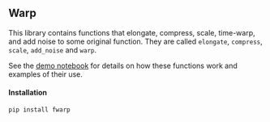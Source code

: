 ## Warp

This library contains functions that elongate, compress, scale, time-warp,
and add noise to some original function.  They are called `elongate`, `compress`,
`scale`, `add_noise` and `warp`.

See the [demo notebook](https://github.com/n-s-f/warp/blob/master/demo.ipynb)
for details on how these functions work and examples of their use.

#### Installation

`pip install fwarp`
